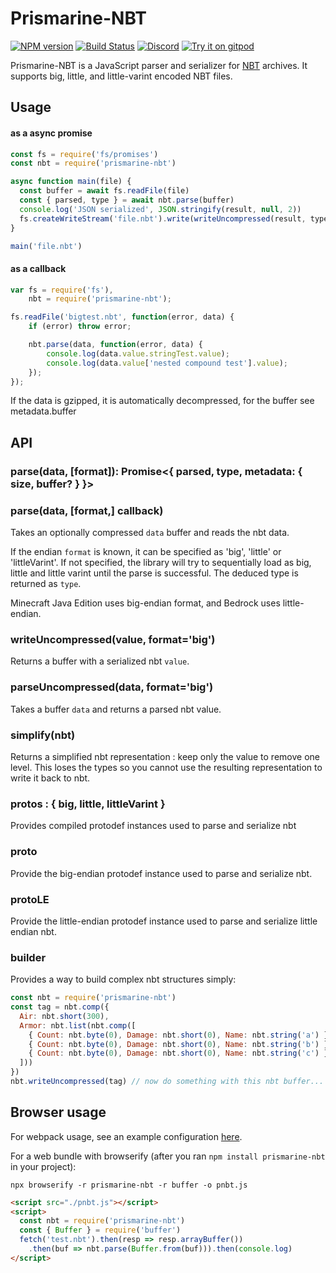 # Prismarine-NBT
[![NPM version](https://img.shields.io/npm/v/prismarine-nbt.svg)](http://npmjs.com/package/prismarine-nbt)
[![Build Status](https://github.com/PrismarineJS/prismarine-nbt/workflows/CI/badge.svg)](https://github.com/PrismarineJS/prismarine-nbt/actions?query=workflow%3A%22CI%22)
[![Discord](https://img.shields.io/badge/chat-on%20discord-brightgreen.svg)](https://discord.gg/GsEFRM8)
[![Try it on gitpod](https://img.shields.io/badge/try-on%20gitpod-brightgreen.svg)](https://gitpod.io/#https://github.com/PrismarineJS/prismarine-nbt)

Prismarine-NBT is a JavaScript parser and serializer for [NBT](http://wiki.vg/NBT) archives. It supports big, little, and little-varint encoded NBT files.


## Usage

#### as a async promise

```js
const fs = require('fs/promises')
const nbt = require('prismarine-nbt')

async function main(file) {
  const buffer = await fs.readFile(file)
  const { parsed, type } = await nbt.parse(buffer)
  console.log('JSON serialized', JSON.stringify(result, null, 2))
  fs.createWriteStream('file.nbt').write(writeUncompressed(result, type)) // Write it back 
}

main('file.nbt')
```

#### as a callback

```js
var fs = require('fs'),
    nbt = require('prismarine-nbt');

fs.readFile('bigtest.nbt', function(error, data) {
    if (error) throw error;

    nbt.parse(data, function(error, data) {
        console.log(data.value.stringTest.value);
        console.log(data.value['nested compound test'].value);
    });
});
```

If the data is gzipped, it is automatically decompressed, for the buffer see metadata.buffer

## API

### parse(data, [format]): Promise<{ parsed, type, metadata: { size, buffer? } }>
### parse(data, [format,] callback)

Takes an optionally compressed `data` buffer and reads the nbt data.

If the endian `format` is known, it can be specified as 'big', 'little' or 'littleVarint'. If not specified, the library will
try to sequentially load as big, little and little varint until the parse is successful. The deduced type is returned as `type`.

Minecraft Java Edition uses big-endian format, and Bedrock uses little-endian.

### writeUncompressed(value, format='big')

Returns a buffer with a serialized nbt `value`. 

### parseUncompressed(data, format='big')

Takes a buffer `data` and returns a parsed nbt value.


### simplify(nbt)

Returns a simplified nbt representation : keep only the value to remove one level.
This loses the types so you cannot use the resulting representation to write it back to nbt.

### protos : { big, little, littleVarint }

Provides compiled protodef instances used to parse and serialize nbt

### proto

Provide the big-endian protodef instance used to parse and serialize nbt.

### protoLE

Provide the little-endian protodef instance used to parse and serialize little endian nbt.

### builder

Provides a way to build complex nbt structures simply:

```js
const nbt = require('prismarine-nbt')
const tag = nbt.comp({
  Air: nbt.short(300),
  Armor: nbt.list(nbt.comp([
    { Count: nbt.byte(0), Damage: nbt.short(0), Name: nbt.string('a') },
    { Count: nbt.byte(0), Damage: nbt.short(0), Name: nbt.string('b') },
    { Count: nbt.byte(0), Damage: nbt.short(0), Name: nbt.string('c') }
  ]))
})
nbt.writeUncompressed(tag) // now do something with this nbt buffer...
```

## Browser usage

For webpack usage, see an example configuration [here](https://github.com/PrismarineJS/prismarine-web-client/blob/master/webpack.common.js#L28).

For a web bundle with browserify (after you ran `npm install prismarine-nbt` in your project):
```
npx browserify -r prismarine-nbt -r buffer -o pnbt.js
```
```html
<script src="./pnbt.js"></script>
<script>
  const nbt = require('prismarine-nbt')
  const { Buffer } = require('buffer')
  fetch('test.nbt').then(resp => resp.arrayBuffer())
    .then(buf => nbt.parse(Buffer.from(buf))).then(console.log)
</script>
```
